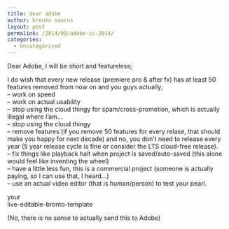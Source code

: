 ```yaml
---
title: dear adobe
author: bronto saurus
layout: post
permalink: /2014/08/adobe-cc-2014/
categories:
  - Uncategorized
---
```

Dear Adobe, I will be short and featureless;

I do wish that every new release (premiere pro & after fx) has at least 50 features removed from now on and you guys actually;  
&#8211; work on speed  
&#8211; work on actual usability  
&#8211; stop using the cloud thingy for spam/cross-promotion, which is actually illegal where I’am…  
&#8211; stop using the cloud thingy  
&#8211; remove features (if you remove 50 features for every relase, that should make you happy for next decade) and no, you don’t need to release every year (5 year release cycle is fine or consider the LTS cloud-free release).  
&#8211; fix things like playback halt when project is saved/auto-saved (this alone would feel like inventing the wheel)  
&#8211; have a little less fun, this is a commercial project (someone is actually paying, so I can use that, I heard&#8230;)  
&#8211; use an actual video editor (that is human/person) to test your pearl.

your  
live-editable-bronto-template

(No, there is no sense to actually send this to Adobe)